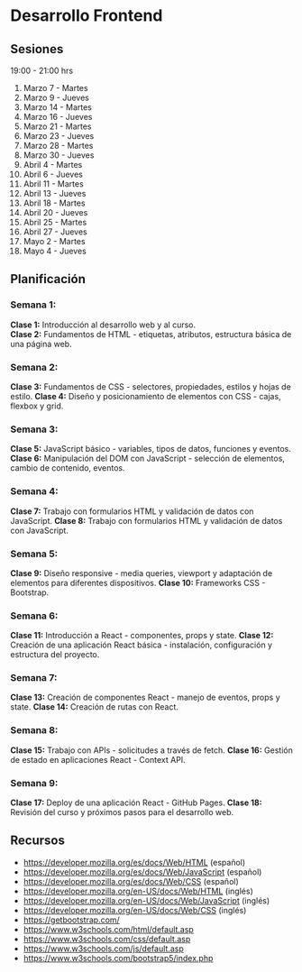 # Desarrollo Frontend

## Sesiones 

19:00 - 21:00 hrs 

1. Marzo 7 - Martes 
1. Marzo 9 - Jueves 
1. Marzo 14 - Martes 
1. Marzo 16 - Jueves 
1. Marzo 21 - Martes 
1. Marzo 23 - Jueves 
1. Marzo 28 - Martes 
1. Marzo 30 - Jueves
1. Abril 4 - Martes 
1. Abril 6 - Jueves 
1. Abril 11 - Martes 
1. Abril 13 - Jueves 
1. Abril 18 - Martes 
1. Abril 20 - Jueves 
1. Abril 25 - Martes 
1. Abril 27 - Jueves 
1. Mayo 2 - Martes 
1. Mayo 4 - Jueves 

## Planificación 

### Semana 1:  
**Clase 1:** Introducción al desarrollo web y al curso.  
**Clase 2:** Fundamentos de HTML - etiquetas, atributos, estructura básica de una página web.

### Semana 2:
**Clase 3:** Fundamentos de CSS - selectores, propiedades, estilos y hojas de estilo.
**Clase 4:** Diseño y posicionamiento de elementos con CSS - cajas, flexbox y grid.

### Semana 3:
**Clase 5:** JavaScript básico - variables, tipos de datos, funciones y eventos.
**Clase 6:** Manipulación del DOM con JavaScript - selección de elementos, cambio de contenido, eventos.

### Semana 4:
**Clase 7:** Trabajo con formularios HTML y validación de datos con JavaScript.
**Clase 8:** Trabajo con formularios HTML y validación de datos con JavaScript.

### Semana 5:
**Clase 9:** Diseño responsive - media queries, viewport y adaptación de elementos para diferentes dispositivos.
**Clase 10:** Frameworks CSS - Bootstrap.

### Semana 6:
**Clase 11:** Introducción a React - componentes, props y state.
**Clase 12:** Creación de una aplicación React básica - instalación, configuración y estructura del proyecto.

### Semana 7:
**Clase 13:** Creación de componentes React - manejo de eventos, props y state.
**Clase 14:** Creación de rutas con React. 

### Semana 8:
**Clase 15:** Trabajo con APIs - solicitudes a través de fetch.
**Clase 16:** Gestión de estado en aplicaciones React - Context API.

### Semana 9:
**Clase 17:** Deploy de una aplicación React -  GitHub Pages.
**Clase 18:** Revisión del curso y próximos pasos para el desarrollo web.

## Recursos 

- https://developer.mozilla.org/es/docs/Web/HTML (español) 
- https://developer.mozilla.org/es/docs/Web/JavaScript (español) 
- https://developer.mozilla.org/es/docs/Web/CSS (español) 
- https://developer.mozilla.org/en-US/docs/Web/HTML (inglés) 
- https://developer.mozilla.org/en-US/docs/Web/JavaScript (inglés) 
- https://developer.mozilla.org/en-US/docs/Web/CSS (inglés) 
- https://getbootstrap.com/ 
- https://www.w3schools.com/html/default.asp 
- https://www.w3schools.com/css/default.asp 
- https://www.w3schools.com/js/default.asp 
- https://www.w3schools.com/bootstrap5/index.php




